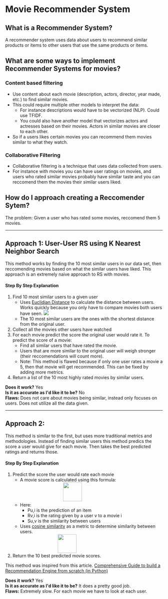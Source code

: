# Movie Recommender System

## What is a Recommender System?
A recommender system uses data about users to recommend similar products or items to other users that use the same products or items.

## What are some ways to implement Recommender Systems for movies?
### Content based filtering
- Use content about each movie (description, actors, director, year made, etc.) to find similar movies.
- This could require multiple other models to interpret the data:
    - For instance descriptions would have to be vectorized (NLP). Could use TFIDF.
    - You could also have another model that vectorizes actors and actresses based on their movies. Actors in similar movies are closer to each other.
- So if a users likes certain movies you can recommend them movies similar to what they watch.
### Collaborative Filtering
- Collaborative filtering is a technique that uses data collected from users.
- For instance with movies you can have user ratings on movies, and users who rated similar movies probably have similar taste and you can reccomend them the movies their similar users liked.

## How do I approach creating a Reccomender Sytem?
The problem: Given a user who has rated some movies, reccomend them 5 movies.

---

## Approach 1: User-User RS using K Nearest Neighbor Search
This method works by finding the 10 most similar users in our data set,
then reccomending movies based on what the similar users have liked.
This approach is an extremely naive approach to RS with movies.

#### Step By Step Explanation
1. Find 10 most similar users to a given user
    - Uses [Euclidian Distance](https://en.wikipedia.org/wiki/Euclidean_distance) to calculate the
    distance between users. Works quickly because you only have to compare movies both users have seen.
    <img src="https://cdn.analyticsvidhya.com/wp-content/uploads/2018/05/2zjgw1x1.png"></img>
    - The 10 most similar users are the ones with the shortest distance from the original user.
2. Collect all the movies other users have watched
3. For each movie predict the score the original user would rate it. To predict the score of a movie:
    - Find all similar users that have rated the movie.
    - Users that are more similar to the original user will weigh stronger (their reccomendations will count more).
    - Note: This method is flawed because if only one user rates a movie a 5, then that movie will get recommended. This can be fixed by adding more metrics.
4. Return a list of the 10 most highly rated movies by similar users.

**Does it work?** Yes  
**Is it as accurate as I'd like it to be?** No  
**Flaws:** Does not care about movies being similar, instead only focuses on users. Does not utilize all the data given.

---

## Approach 2:
This method is similar to the first, but uses more traditional metrics and methodologies.
Instead of finding similar users this method predics the score a user would give for each movie.
Then takes the best predicted ratings and returns those.

#### Step By Step Explanation
1. Predict the score the user would rate each movie
    - A movie score is calculated using this formula:  
    <img style="margin-left: 30%; height: 60px;" src="https://cdn.analyticsvidhya.com/wp-content/uploads/2018/05/Screenshot-from-2018-05-29-20-15-31.png"></img>
    - Here:
        - Pu,i is the prediction of an item
        - Rv,i is the rating given by a user v to a movie i
        - Su,v is the similarity between users
    - Uses [cosine similarity](https://en.wikipedia.org/wiki/Cosine_similarity) as a metric to determine similarity between users.
    <img style="margin-left: 30%; height: 60px;" src="https://cdn.analyticsvidhya.com/wp-content/uploads/2018/05/Screenshot-from-2018-05-31-14-28-18-300x80.png">
2. Return the 10 best predicted movie scores.

This method was inspired from this article.
[Comprehensive Guide to build a Recommendation Engine from scratch (in Python)](https://www.analyticsvidhya.com/blog/2018/06/comprehensive-guide-recommendation-engine-python/)

**Does it work?** Yes  
**Is it as accurate as I'd like it to be?** It does a pretty good job.  
**Flaws:** Extremely slow. For each movie we have to look at each user.